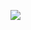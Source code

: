 ![](https://github.com/Perfect-Cube/FLIPKART-GRID-6.0/blob/main/Implementation/29-08-2024/Plotly%20Dashboard/Dash.png)
